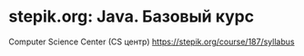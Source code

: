 # stepik.org: Java. Базовый курс
Computer Science Center (CS центр)
https://stepik.org/course/187/syllabus
